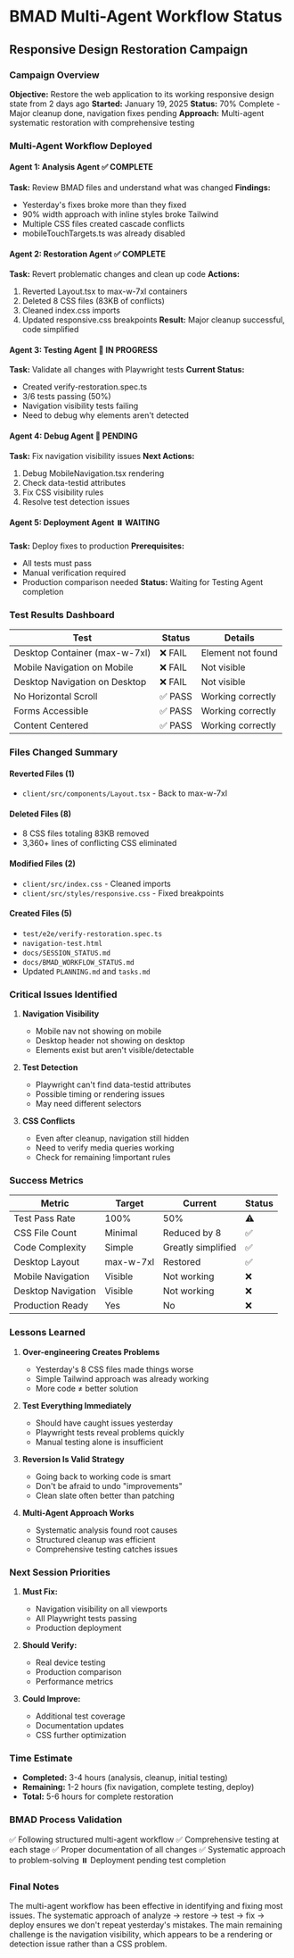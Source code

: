 # BMAD Multi-Agent Workflow Status

## Responsive Design Restoration Campaign

### Campaign Overview
**Objective:** Restore the web application to its working responsive design state from 2 days ago
**Started:** January 19, 2025
**Status:** 70% Complete - Major cleanup done, navigation fixes pending
**Approach:** Multi-agent systematic restoration with comprehensive testing

### Multi-Agent Workflow Deployed

#### Agent 1: Analysis Agent ✅ COMPLETE
**Task:** Review BMAD files and understand what was changed
**Findings:**
- Yesterday's fixes broke more than they fixed
- 90% width approach with inline styles broke Tailwind
- Multiple CSS files created cascade conflicts
- mobileTouchTargets.ts was already disabled

#### Agent 2: Restoration Agent ✅ COMPLETE
**Task:** Revert problematic changes and clean up code
**Actions:**
1. Reverted Layout.tsx to max-w-7xl containers
2. Deleted 8 CSS files (83KB of conflicts)
3. Cleaned index.css imports
4. Updated responsive.css breakpoints
**Result:** Major cleanup successful, code simplified

#### Agent 3: Testing Agent 🔄 IN PROGRESS
**Task:** Validate all changes with Playwright tests
**Current Status:**
- Created verify-restoration.spec.ts
- 3/6 tests passing (50%)
- Navigation visibility tests failing
- Need to debug why elements aren't detected

#### Agent 4: Debug Agent 🔄 PENDING
**Task:** Fix navigation visibility issues
**Next Actions:**
1. Debug MobileNavigation.tsx rendering
2. Check data-testid attributes
3. Fix CSS visibility rules
4. Resolve test detection issues

#### Agent 5: Deployment Agent ⏸️ WAITING
**Task:** Deploy fixes to production
**Prerequisites:**
- All tests must pass
- Manual verification required
- Production comparison needed
**Status:** Waiting for Testing Agent completion

### Test Results Dashboard

| Test | Status | Details |
|------|--------|---------|
| Desktop Container (max-w-7xl) | ❌ FAIL | Element not found |
| Mobile Navigation on Mobile | ❌ FAIL | Not visible |
| Desktop Navigation on Desktop | ❌ FAIL | Not visible |
| No Horizontal Scroll | ✅ PASS | Working correctly |
| Forms Accessible | ✅ PASS | Working correctly |
| Content Centered | ✅ PASS | Working correctly |

### Files Changed Summary

#### Reverted Files (1)
- `client/src/components/Layout.tsx` - Back to max-w-7xl

#### Deleted Files (8)
- 8 CSS files totaling 83KB removed
- 3,360+ lines of conflicting CSS eliminated

#### Modified Files (2)
- `client/src/index.css` - Cleaned imports
- `client/src/styles/responsive.css` - Fixed breakpoints

#### Created Files (5)
- `test/e2e/verify-restoration.spec.ts`
- `navigation-test.html`
- `docs/SESSION_STATUS.md`
- `docs/BMAD_WORKFLOW_STATUS.md`
- Updated `PLANNING.md` and `tasks.md`

### Critical Issues Identified

1. **Navigation Visibility**
   - Mobile nav not showing on mobile
   - Desktop header not showing on desktop
   - Elements exist but aren't visible/detectable

2. **Test Detection**
   - Playwright can't find data-testid attributes
   - Possible timing or rendering issues
   - May need different selectors

3. **CSS Conflicts**
   - Even after cleanup, navigation still hidden
   - Need to verify media queries working
   - Check for remaining !important rules

### Success Metrics

| Metric | Target | Current | Status |
|--------|--------|---------|--------|
| Test Pass Rate | 100% | 50% | ⚠️ |
| CSS File Count | Minimal | Reduced by 8 | ✅ |
| Code Complexity | Simple | Greatly simplified | ✅ |
| Desktop Layout | max-w-7xl | Restored | ✅ |
| Mobile Navigation | Visible | Not working | ❌ |
| Desktop Navigation | Visible | Not working | ❌ |
| Production Ready | Yes | No | ❌ |

### Lessons Learned

1. **Over-engineering Creates Problems**
   - Yesterday's 8 CSS files made things worse
   - Simple Tailwind approach was already working
   - More code ≠ better solution

2. **Test Everything Immediately**
   - Should have caught issues yesterday
   - Playwright tests reveal problems quickly
   - Manual testing alone is insufficient

3. **Reversion Is Valid Strategy**
   - Going back to working code is smart
   - Don't be afraid to undo "improvements"
   - Clean slate often better than patching

4. **Multi-Agent Approach Works**
   - Systematic analysis found root causes
   - Structured cleanup was efficient
   - Comprehensive testing catches issues

### Next Session Priorities

1. **Must Fix:**
   - Navigation visibility on all viewports
   - All Playwright tests passing
   - Production deployment

2. **Should Verify:**
   - Real device testing
   - Production comparison
   - Performance metrics

3. **Could Improve:**
   - Additional test coverage
   - Documentation updates
   - CSS further optimization

### Time Estimate
- **Completed:** 3-4 hours (analysis, cleanup, initial testing)
- **Remaining:** 1-2 hours (fix navigation, complete testing, deploy)
- **Total:** 5-6 hours for complete restoration

### BMAD Process Validation
✅ Following structured multi-agent workflow
✅ Comprehensive testing at each stage
✅ Proper documentation of all changes
✅ Systematic approach to problem-solving
⏸️ Deployment pending test completion

### Final Notes
The multi-agent workflow has been effective in identifying and fixing most issues. The systematic approach of analyze → restore → test → fix → deploy ensures we don't repeat yesterday's mistakes. The main remaining challenge is the navigation visibility, which appears to be a rendering or detection issue rather than a CSS problem.